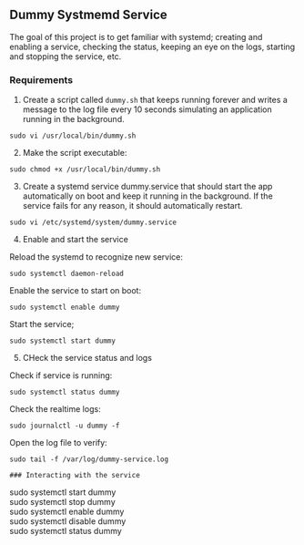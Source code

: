 ## Dummy Systmemd Service

The goal of this project is to get familiar with systemd; creating and enabling a service, checking the status, keeping an eye on the logs, starting and stopping the service, etc.

### Requirements

1. Create a script called ```dummy.sh``` that keeps running forever and writes a message to the log file every 10 seconds simulating an application running in the background.

```
sudo vi /usr/local/bin/dummy.sh
```

2. Make the script executable:

```
sudo chmod +x /usr/local/bin/dummy.sh
```

3. Create a systemd service dummy.service that should start the app automatically on boot and keep it running in the background. If the service fails for any reason, it should automatically restart.

```
sudo vi /etc/systemd/system/dummy.service
```

4. Enable and start the service

Reload the systemd to recognize new service:

```
sudo systemctl daemon-reload
```

Enable the service to start on boot:

```
sudo systemctl enable dummy
```

Start the service;

```
sudo systemctl start dummy
```

5. CHeck the service status and logs

Check if service is running:

```
sudo systemctl status dummy
```

Check the realtime logs:

```
sudo journalctl -u dummy -f
```

Open the log file to verify:

```
sudo tail -f /var/log/dummy-service.log

### Interacting with the service

```
sudo systemctl start dummy  
sudo systemctl stop dummy  
sudo systemctl enable dummy  
sudo systemctl disable dummy  
sudo systemctl status dummy
```

